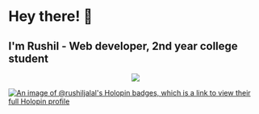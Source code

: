 # Hey there! 👋 <br> 
## <strong>I'm Rushil</strong> - Web developer, 2nd year college student
<p align="center">
  <a href="https://skillicons.dev">
    <img src="https://go-skill-icons.vercel.app/api/icons?i=html,css,js,npm,vite,c,cs,oracle,java,git,linux,bash,vscode" />
  </a>
  </a>
</p>

[![An image of @rushiljalal's Holopin badges, which is a link to view their full Holopin profile](https://holopin.me/rushiljalal)](https://holopin.io/@rushiljalal)
<!---
RushilJalal/RushilJalal is a ✨ special ✨ repository because its `README.md` (this file) appears on your GitHub profile.
You can click the Preview link to take a look at your changes.
--->
